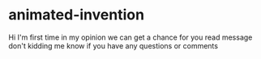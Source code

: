 # animated-invention
Hi I'm first time in my opinion we can get a chance for you read message don't kidding me know if you have any questions or comments
